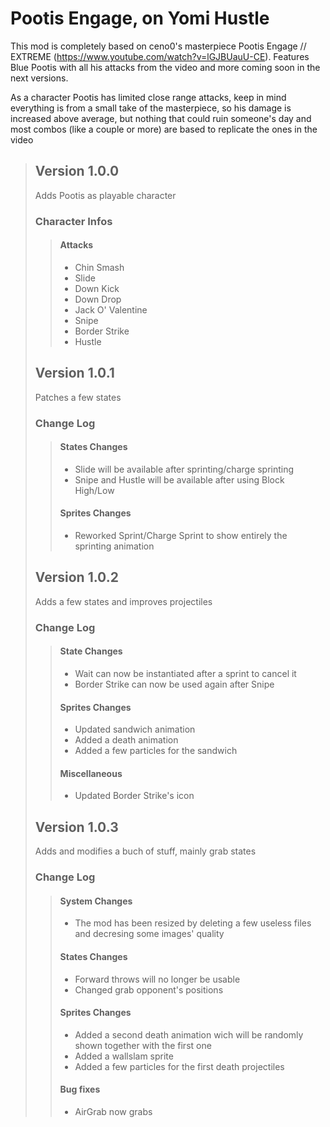 # Pootis Engage, on Yomi Hustle

This mod is completely based on ceno0's masterpiece Pootis Engage // EXTREME (https://www.youtube.com/watch?v=lGJBUauU-CE).
Features Blue Pootis with all his attacks from the video and more coming soon in the next versions.

As a character Pootis has limited close range attacks, keep in mind everything is from a small take of the masterpiece, so his damage is increased above average, but nothing that could ruin someone's day and most combos (like a couple or more) are based to replicate the ones in the video

> ## Version 1.0.0
>
> Adds Pootis as playable character
>
> ### Character Infos
>
>> #### Attacks
>>
>> - Chin Smash
>> - Slide
>> - Down Kick
>> - Down Drop
>> - Jack O' Valentine
>> - Snipe
>> - Border Strike
>> - Hustle
>>
> ## Version 1.0.1
>
> Patches a few states
>
> ### Change Log
>
>> #### States Changes
>>
>> - Slide will be available after sprinting/charge sprinting
>> - Snipe and Hustle will be available after using Block High/Low
>>
>> #### Sprites Changes
>>
>> - Reworked Sprint/Charge Sprint to show entirely the sprinting animation
>>
> ## Version 1.0.2
>
> Adds a few states and improves projectiles
>
> ### Change Log
>
>> #### State Changes
>>
>> - Wait can now be instantiated after a sprint to cancel it
>> - Border Strike can now be used again after Snipe
>>
>> #### Sprites Changes
>>
>> - Updated sandwich animation
>> - Added a death animation
>> - Added a few particles for the sandwich
>>
>> #### Miscellaneous
>>
>> - Updated Border Strike's icon
>>
> ## Version 1.0.3
>
> Adds and modifies a buch of stuff, mainly grab states
>
> ### Change Log
>
>> #### System Changes
>>
>> - The mod has been resized by deleting a few useless files and decresing some images' quality
>>
>> #### States Changes
>>
>> - Forward throws will no longer be usable
>> - Changed grab opponent's positions
>>
>> #### Sprites Changes
>>
>> - Added a second death animation wich will be randomly shown together with the first one
>> - Added a wallslam sprite
>> - Added a few particles for the first death projectiles
>>
>> #### Bug fixes
>>
>> - AirGrab now grabs